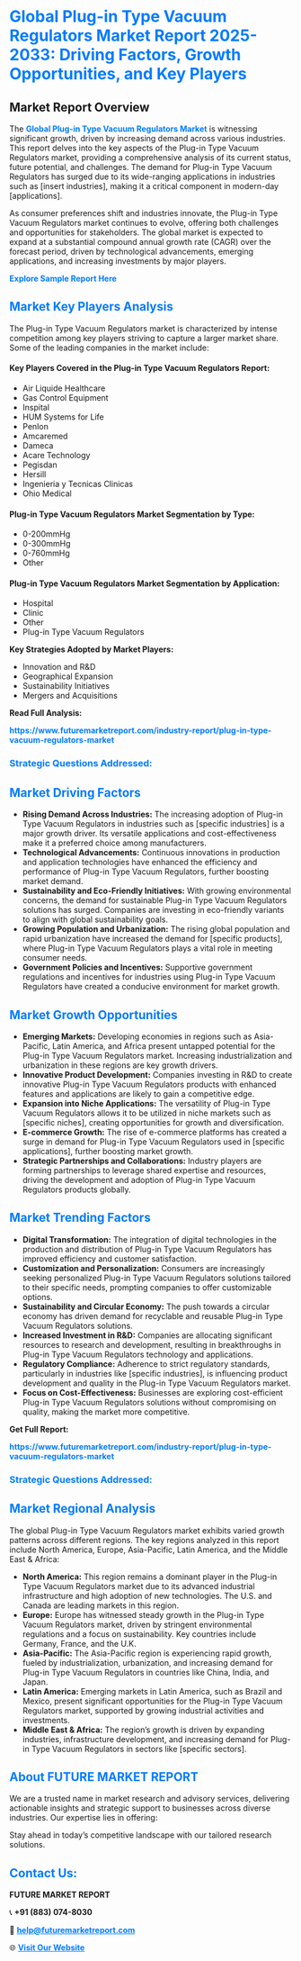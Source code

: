 <h1 style="color: #007BFF;">Global Plug-in Type Vacuum Regulators Market Report 2025-2033: Driving Factors, Growth Opportunities, and Key Players</h1>

<section id="overview">
<h2>Market Report Overview</h2>
<p>The <a href="https://www.futuremarketreport.com/industry-report/plug-in-type-vacuum-regulators-market" style="color: #007BFF; text-decoration: none;"><strong>Global Plug-in Type Vacuum Regulators Market</strong></a> is witnessing significant growth, driven by increasing demand across various industries. This report delves into the key aspects of the Plug-in Type Vacuum Regulators market, providing a comprehensive analysis of its current status, future potential, and challenges. The demand for Plug-in Type Vacuum Regulators has surged due to its wide-ranging applications in industries such as [insert industries], making it a critical component in modern-day [applications].</p>
<p>As consumer preferences shift and industries innovate, the Plug-in Type Vacuum Regulators market continues to evolve, offering both challenges and opportunities for stakeholders. The global market is expected to expand at a substantial compound annual growth rate (CAGR) over the forecast period, driven by technological advancements, emerging applications, and increasing investments by major players.</p>
</section>

<section id="overview">
<p><a href="https://www.futuremarketreport.com/request-sample/reportId=122141" style="color: #007BFF; text-decoration: none;"><strong>Explore Sample Report Here</strong></a></p>
</section>

<section id="key-players">
<h2 style="color: #007BFF;">Market Key Players Analysis</h2>
<p>The Plug-in Type Vacuum Regulators market is characterized by intense competition among key players striving to capture a larger market share. Some of the leading companies in the market include:</p>
<h4>Key Players Covered in the Plug-in Type Vacuum Regulators Report:</h4>
<ul><li>Air Liquide Healthcare</li><li>Gas Control Equipment</li><li>Inspital</li><li>HUM Systems for Life</li><li>Penlon</li><li>Amcaremed</li><li>Dameca</li><li>Acare Technology</li><li>Pegisdan</li><li>Hersill</li><li>Ingenieria y Tecnicas Clinicas</li><li>Ohio Medical</li></ul>
<h4>Plug-in Type Vacuum Regulators Market Segmentation by Type:</h4>
<ul><li>0-200mmHg</li><li>0-300mmHg</li><li>0-760mmHg</li><li>Other</li></ul>

<h4>Plug-in Type Vacuum Regulators Market Segmentation by Application:</h4>
<ul><li>Hospital</li><li>Clinic</li><li>Other</li><li>Plug-in Type Vacuum Regulators</li></ul>
<p><strong>Key Strategies Adopted by Market Players:</strong></p>
<ul>
<li>Innovation and R&D</li>
<li>Geographical Expansion</li>
<li>Sustainability Initiatives</li>
<li>Mergers and Acquisitions</li>
</ul>
</section>

<section>
<p><strong>Read Full Analysis: </strong></p><a href="https://www.futuremarketreport.com/industry-report/plug-in-type-vacuum-regulators-market" style="color: #007BFF; text-decoration: none;"><strong>https://www.futuremarketreport.com/industry-report/plug-in-type-vacuum-regulators-market</strong></a>
<h3 style="color: #007BFF;">Strategic Questions Addressed:</h3>
</section>

<section id="driving-factors">
<h2 style="color: #007BFF;">Market Driving Factors</h2>
<ul>
<li><strong>Rising Demand Across Industries:</strong> The increasing adoption of Plug-in Type Vacuum Regulators in industries such as [specific industries] is a major growth driver. Its versatile applications and cost-effectiveness make it a preferred choice among manufacturers.</li>
<li><strong>Technological Advancements:</strong> Continuous innovations in production and application technologies have enhanced the efficiency and performance of Plug-in Type Vacuum Regulators, further boosting market demand.</li>
<li><strong>Sustainability and Eco-Friendly Initiatives:</strong> With growing environmental concerns, the demand for sustainable Plug-in Type Vacuum Regulators solutions has surged. Companies are investing in eco-friendly variants to align with global sustainability goals.</li>
<li><strong>Growing Population and Urbanization:</strong> The rising global population and rapid urbanization have increased the demand for [specific products], where Plug-in Type Vacuum Regulators plays a vital role in meeting consumer needs.</li>
<li><strong>Government Policies and Incentives:</strong> Supportive government regulations and incentives for industries using Plug-in Type Vacuum Regulators have created a conducive environment for market growth.</li>
</ul>
</section>

<section id="growth-opportunities">
<h2 style="color: #007BFF;">Market Growth Opportunities</h2>
<ul>
<li><strong>Emerging Markets:</strong> Developing economies in regions such as Asia-Pacific, Latin America, and Africa present untapped potential for the Plug-in Type Vacuum Regulators market. Increasing industrialization and urbanization in these regions are key growth drivers.</li>
<li><strong>Innovative Product Development:</strong> Companies investing in R&D to create innovative Plug-in Type Vacuum Regulators products with enhanced features and applications are likely to gain a competitive edge.</li>
<li><strong>Expansion into Niche Applications:</strong> The versatility of Plug-in Type Vacuum Regulators allows it to be utilized in niche markets such as [specific niches], creating opportunities for growth and diversification.</li>
<li><strong>E-commerce Growth:</strong> The rise of e-commerce platforms has created a surge in demand for Plug-in Type Vacuum Regulators used in [specific applications], further boosting market growth.</li>
<li><strong>Strategic Partnerships and Collaborations:</strong> Industry players are forming partnerships to leverage shared expertise and resources, driving the development and adoption of Plug-in Type Vacuum Regulators products globally.</li>
</ul>
</section>

<section id="trending-factors">
<h2 style="color: #007BFF;">Market Trending Factors</h2>
<ul>
<li><strong>Digital Transformation:</strong> The integration of digital technologies in the production and distribution of Plug-in Type Vacuum Regulators has improved efficiency and customer satisfaction.</li>
<li><strong>Customization and Personalization:</strong> Consumers are increasingly seeking personalized Plug-in Type Vacuum Regulators solutions tailored to their specific needs, prompting companies to offer customizable options.</li>
<li><strong>Sustainability and Circular Economy:</strong> The push towards a circular economy has driven demand for recyclable and reusable Plug-in Type Vacuum Regulators solutions.</li>
<li><strong>Increased Investment in R&D:</strong> Companies are allocating significant resources to research and development, resulting in breakthroughs in Plug-in Type Vacuum Regulators technology and applications.</li>
<li><strong>Regulatory Compliance:</strong> Adherence to strict regulatory standards, particularly in industries like [specific industries], is influencing product development and quality in the Plug-in Type Vacuum Regulators market.</li>
<li><strong>Focus on Cost-Effectiveness:</strong> Businesses are exploring cost-efficient Plug-in Type Vacuum Regulators solutions without compromising on quality, making the market more competitive.</li>
</ul>
</section>

<section>
<p><strong>Get Full Report: </strong></p><a href="https://www.futuremarketreport.com/industry-report/plug-in-type-vacuum-regulators-market" style="color: #007BFF; text-decoration: none;"><strong>https://www.futuremarketreport.com/industry-report/plug-in-type-vacuum-regulators-market</strong></a>
<h3 style="color: #007BFF;">Strategic Questions Addressed:</h3>
</section>


<section id="regional-analysis">
<h2 style="color: #007BFF;">Market Regional Analysis</h2>
<p>The global Plug-in Type Vacuum Regulators market exhibits varied growth patterns across different regions. The key regions analyzed in this report include North America, Europe, Asia-Pacific, Latin America, and the Middle East & Africa:</p>
<ul>
<li><strong>North America:</strong> This region remains a dominant player in the Plug-in Type Vacuum Regulators market due to its advanced industrial infrastructure and high adoption of new technologies. The U.S. and Canada are leading markets in this region.</li>
<li><strong>Europe:</strong> Europe has witnessed steady growth in the Plug-in Type Vacuum Regulators market, driven by stringent environmental regulations and a focus on sustainability. Key countries include Germany, France, and the U.K.</li>
<li><strong>Asia-Pacific:</strong> The Asia-Pacific region is experiencing rapid growth, fueled by industrialization, urbanization, and increasing demand for Plug-in Type Vacuum Regulators in countries like China, India, and Japan.</li>
<li><strong>Latin America:</strong> Emerging markets in Latin America, such as Brazil and Mexico, present significant opportunities for the Plug-in Type Vacuum Regulators market, supported by growing industrial activities and investments.</li>
<li><strong>Middle East & Africa:</strong> The region’s growth is driven by expanding industries, infrastructure development, and increasing demand for Plug-in Type Vacuum Regulators in sectors like [specific sectors].</li>
</ul>
</section>

<footer>
<h2 style="color: #007BFF;">About FUTURE MARKET REPORT</h2>
<p>We are a trusted name in market research and advisory services, delivering actionable insights and strategic support to businesses across diverse industries. Our expertise lies in offering:</p>

<p>Stay ahead in today’s competitive landscape with our tailored research solutions.</p>

<h2 style="color: #007BFF;">Contact Us:</h2>
<p><strong>FUTURE MARKET REPORT</strong></p>
<p>📞 <strong>+91 (883) 074-8030</strong></p>
<p>📧 <strong><a href="mailto:help@futuremarketreport.com" style="color: #007BFF;">help@futuremarketreport.com</a></strong></p>
<p>🌐 <strong><a href="https://www.futuremarketreport.com/" style="color: #007BFF;">Visit Our Website</a></strong></p>
</footer>